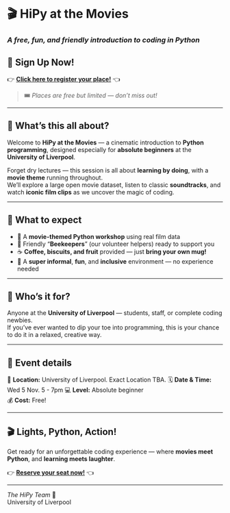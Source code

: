 # 🎬 **HiPy at the Movies**  
### _A free, fun, and friendly introduction to coding in Python_

## 🌟 **Sign Up Now!**

👉 **[Click here to register your place!](https://forms.office.com/Pages/ResponsePage.aspx?id=MVElUymxEECG4UdL_X6AdoWU5t-cRshBiJbbhU7jYCxUNFY5QlE1WjJVQ0pVOVZSOEgwTFZRMTJNWS4u)** 👈  

> 🎟️ _Places are free but limited — don’t miss out!_

---

## 🍿 What’s this all about?

Welcome to **HiPy at the Movies** — a cinematic introduction to **Python programming**, designed especially for **absolute beginners** at the **University of Liverpool**.

Forget dry lectures — this session is all about **learning by doing**, with a **movie theme** running throughout.  
We’ll explore a large open movie dataset, listen to classic **soundtracks**, and watch **iconic film clips** as we uncover the magic of coding.

---

## 💬 What to expect

- 🎥 A **movie-themed Python workshop** using real film data  
- 🐝 Friendly “**Beekeepers**” (our volunteer helpers) ready to support you  
- ☕ **Coffee, biscuits, and fruit** provided — just **bring your own mug!**  
- 🤝 A **super informal**, **fun**, and **inclusive** environment — no experience needed  

---

## 🧠 Who’s it for?

Anyone at the **University of Liverpool** — students, staff, or complete coding newbies.  
If you’ve ever wanted to dip your toe into programming, this is your chance to do it in a relaxed, creative way.

---

## 📅 Event details

📍 **Location:** University of Liverpool. Exact Location TBA. 
🗓️ **Date & Time:** Wed 5 Nov. 5 - 7pm
💻 **Level:** Absolute beginner  
💰 **Cost:** Free!

---

## 🎬 Lights, Python, Action!

Get ready for an unforgettable coding experience — where **movies meet Python**, and **learning meets laughter**.

👉 **[Reserve your seat now!](https://forms.office.com/Pages/ResponsePage.aspx?id=MVElUymxEECG4UdL_X6AdoWU5t-cRshBiJbbhU7jYCxUNFY5QlE1WjJVQ0pVOVZSOEgwTFZRMTJNWS4u)** 👈

---

_The HiPy Team_ 🐝  
University of Liverpool
